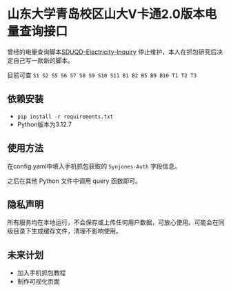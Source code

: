 # 山东大学青岛校区山大V卡通2.0版本电量查询接口

曾经的电量查询脚本[SDUQD-Electricity-Inquiry](https://github.com/SkywalkerWei/SDUQD-Electricity-Inquiry) 停止维护，本人在抓包研究后决定自己写一款新的脚本。

目前可查 `S1 S2 S5 S6 S7 S8 S9 S10 S11 B1 B2 B5 B9 B10 T1 T2 T3`

## 依赖安装

- `pip install -r requirements.txt`
- Python版本为3.12.7

## 使用方法

在config.yaml中填入手机抓包获取的 `Synjones-Auth` 字段信息。

之后在其他 Python 文件中调用 query 函数即可。

## 隐私声明

所有服务均在本地运行，不会保存或上传任何用户数据，可放心使用。可能会在同级目录下生成缓存文件，清理不影响使用。

## 未来计划

- 加入手机抓包教程
- 制作可视化页面

